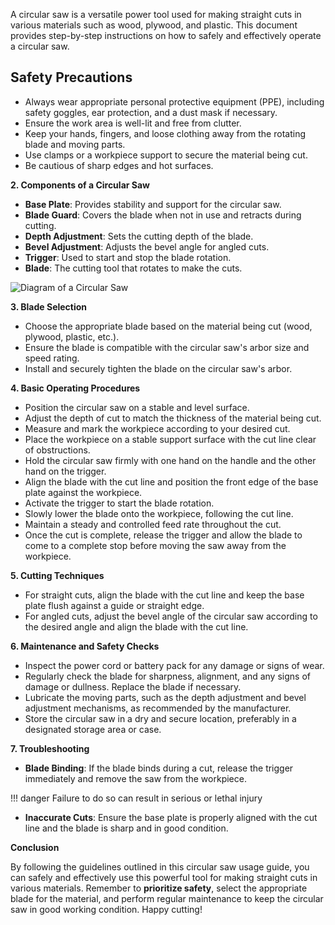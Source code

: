 A circular saw is a versatile power tool used for making straight cuts in various materials such as wood, plywood, and plastic. This document provides step-by-step instructions on how to safely and effectively operate a circular saw.

## Safety Precautions

- Always wear appropriate personal protective equipment (PPE), including safety goggles, ear protection, and a dust mask if necessary.
- Ensure the work area is well-lit and free from clutter.
- Keep your hands, fingers, and loose clothing away from the rotating blade and moving parts.
- Use clamps or a workpiece support to secure the material being cut.
- Be cautious of sharp edges and hot surfaces.

**2. Components of a Circular Saw**

- **Base Plate**: Provides stability and support for the circular saw.
- **Blade Guard**: Covers the blade when not in use and retracts during cutting.
- **Depth Adjustment**: Sets the cutting depth of the blade.
- **Bevel Adjustment**: Adjusts the bevel angle for angled cuts.
- **Trigger**: Used to start and stop the blade rotation.
- **Blade**: The cutting tool that rotates to make the cuts.

![Diagram of a Circular Saw](https://cdn.discordapp.com/attachments/983922080879869962/1127313505683509319/SPOILER_Circular-Saw-Diagram-2-e1646923431784.png)

**3. Blade Selection**

- Choose the appropriate blade based on the material being cut (wood, plywood, plastic, etc.).
- Ensure the blade is compatible with the circular saw's arbor size and speed rating.
- Install and securely tighten the blade on the circular saw's arbor.

**4. Basic Operating Procedures**

- Position the circular saw on a stable and level surface.
- Adjust the depth of cut to match the thickness of the material being cut.
- Measure and mark the workpiece according to your desired cut.
- Place the workpiece on a stable support surface with the cut line clear of obstructions.
- Hold the circular saw firmly with one hand on the handle and the other hand on the trigger.
- Align the blade with the cut line and position the front edge of the base plate against the workpiece.
- Activate the trigger to start the blade rotation.
- Slowly lower the blade onto the workpiece, following the cut line.
- Maintain a steady and controlled feed rate throughout the cut.
- Once the cut is complete, release the trigger and allow the blade to come to a complete stop before moving the saw away from the workpiece.

**5. Cutting Techniques**

- For straight cuts, align the blade with the cut line and keep the base plate flush against a guide or straight edge.
- For angled cuts, adjust the bevel angle of the circular saw according to the desired angle and align the blade with the cut line.

**6. Maintenance and Safety Checks**

- Inspect the power cord or battery pack for any damage or signs of wear.
- Regularly check the blade for sharpness, alignment, and any signs of damage or dullness. Replace the blade if necessary.
- Lubricate the moving parts, such as the depth adjustment and bevel adjustment mechanisms, as recommended by the manufacturer.
- Store the circular saw in a dry and secure location, preferably in a designated storage area or case.

**7. Troubleshooting**

- **Blade Binding**: If the blade binds during a cut, release the trigger immediately and remove the saw from the workpiece.

!!! danger
    Failure to do so can result in serious or lethal injury

- **Inaccurate Cuts**: Ensure the base plate is properly aligned with the cut line and the blade is sharp and in good condition.

**Conclusion**

By following the guidelines outlined in this circular saw usage guide, you can safely and effectively use this powerful tool for making straight cuts in various materials. Remember to **prioritize safety**, select the appropriate blade for the material, and perform regular maintenance to keep the circular saw in good working condition. Happy cutting!
